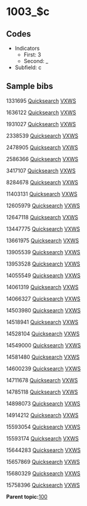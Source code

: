 # 1003\_$c

## Codes

-   Indicators
    -   First: 3
    -   Second: \_
-   Subfield: c

## Sample bibs

1331695 [Quicksearch](https://search.library.yale.edu/catalog/1331695) [VXWS](http://prodorbis.library.yale.edu:7014/vxws/GetHoldingsService?bibId=1331695)

1636122 [Quicksearch](https://search.library.yale.edu/catalog/1636122) [VXWS](http://prodorbis.library.yale.edu:7014/vxws/GetHoldingsService?bibId=1636122)

1931027 [Quicksearch](https://search.library.yale.edu/catalog/1931027) [VXWS](http://prodorbis.library.yale.edu:7014/vxws/GetHoldingsService?bibId=1931027)

2338539 [Quicksearch](https://search.library.yale.edu/catalog/2338539) [VXWS](http://prodorbis.library.yale.edu:7014/vxws/GetHoldingsService?bibId=2338539)

2478905 [Quicksearch](https://search.library.yale.edu/catalog/2478905) [VXWS](http://prodorbis.library.yale.edu:7014/vxws/GetHoldingsService?bibId=2478905)

2586366 [Quicksearch](https://search.library.yale.edu/catalog/2586366) [VXWS](http://prodorbis.library.yale.edu:7014/vxws/GetHoldingsService?bibId=2586366)

3417107 [Quicksearch](https://search.library.yale.edu/catalog/3417107) [VXWS](http://prodorbis.library.yale.edu:7014/vxws/GetHoldingsService?bibId=3417107)

8284678 [Quicksearch](https://search.library.yale.edu/catalog/8284678) [VXWS](http://prodorbis.library.yale.edu:7014/vxws/GetHoldingsService?bibId=8284678)

11403131 [Quicksearch](https://search.library.yale.edu/catalog/11403131) [VXWS](http://prodorbis.library.yale.edu:7014/vxws/GetHoldingsService?bibId=11403131)

12605979 [Quicksearch](https://search.library.yale.edu/catalog/12605979) [VXWS](http://prodorbis.library.yale.edu:7014/vxws/GetHoldingsService?bibId=12605979)

12647118 [Quicksearch](https://search.library.yale.edu/catalog/12647118) [VXWS](http://prodorbis.library.yale.edu:7014/vxws/GetHoldingsService?bibId=12647118)

13447775 [Quicksearch](https://search.library.yale.edu/catalog/13447775) [VXWS](http://prodorbis.library.yale.edu:7014/vxws/GetHoldingsService?bibId=13447775)

13661975 [Quicksearch](https://search.library.yale.edu/catalog/13661975) [VXWS](http://prodorbis.library.yale.edu:7014/vxws/GetHoldingsService?bibId=13661975)

13905539 [Quicksearch](https://search.library.yale.edu/catalog/13905539) [VXWS](http://prodorbis.library.yale.edu:7014/vxws/GetHoldingsService?bibId=13905539)

13953528 [Quicksearch](https://search.library.yale.edu/catalog/13953528) [VXWS](http://prodorbis.library.yale.edu:7014/vxws/GetHoldingsService?bibId=13953528)

14055549 [Quicksearch](https://search.library.yale.edu/catalog/14055549) [VXWS](http://prodorbis.library.yale.edu:7014/vxws/GetHoldingsService?bibId=14055549)

14061319 [Quicksearch](https://search.library.yale.edu/catalog/14061319) [VXWS](http://prodorbis.library.yale.edu:7014/vxws/GetHoldingsService?bibId=14061319)

14066327 [Quicksearch](https://search.library.yale.edu/catalog/14066327) [VXWS](http://prodorbis.library.yale.edu:7014/vxws/GetHoldingsService?bibId=14066327)

14503980 [Quicksearch](https://search.library.yale.edu/catalog/14503980) [VXWS](http://prodorbis.library.yale.edu:7014/vxws/GetHoldingsService?bibId=14503980)

14518941 [Quicksearch](https://search.library.yale.edu/catalog/14518941) [VXWS](http://prodorbis.library.yale.edu:7014/vxws/GetHoldingsService?bibId=14518941)

14528104 [Quicksearch](https://search.library.yale.edu/catalog/14528104) [VXWS](http://prodorbis.library.yale.edu:7014/vxws/GetHoldingsService?bibId=14528104)

14549000 [Quicksearch](https://search.library.yale.edu/catalog/14549000) [VXWS](http://prodorbis.library.yale.edu:7014/vxws/GetHoldingsService?bibId=14549000)

14581480 [Quicksearch](https://search.library.yale.edu/catalog/14581480) [VXWS](http://prodorbis.library.yale.edu:7014/vxws/GetHoldingsService?bibId=14581480)

14600239 [Quicksearch](https://search.library.yale.edu/catalog/14600239) [VXWS](http://prodorbis.library.yale.edu:7014/vxws/GetHoldingsService?bibId=14600239)

14711678 [Quicksearch](https://search.library.yale.edu/catalog/14711678) [VXWS](http://prodorbis.library.yale.edu:7014/vxws/GetHoldingsService?bibId=14711678)

14785118 [Quicksearch](https://search.library.yale.edu/catalog/14785118) [VXWS](http://prodorbis.library.yale.edu:7014/vxws/GetHoldingsService?bibId=14785118)

14898073 [Quicksearch](https://search.library.yale.edu/catalog/14898073) [VXWS](http://prodorbis.library.yale.edu:7014/vxws/GetHoldingsService?bibId=14898073)

14914212 [Quicksearch](https://search.library.yale.edu/catalog/14914212) [VXWS](http://prodorbis.library.yale.edu:7014/vxws/GetHoldingsService?bibId=14914212)

15593054 [Quicksearch](https://search.library.yale.edu/catalog/15593054) [VXWS](http://prodorbis.library.yale.edu:7014/vxws/GetHoldingsService?bibId=15593054)

15593174 [Quicksearch](https://search.library.yale.edu/catalog/15593174) [VXWS](http://prodorbis.library.yale.edu:7014/vxws/GetHoldingsService?bibId=15593174)

15644283 [Quicksearch](https://search.library.yale.edu/catalog/15644283) [VXWS](http://prodorbis.library.yale.edu:7014/vxws/GetHoldingsService?bibId=15644283)

15657869 [Quicksearch](https://search.library.yale.edu/catalog/15657869) [VXWS](http://prodorbis.library.yale.edu:7014/vxws/GetHoldingsService?bibId=15657869)

15680329 [Quicksearch](https://search.library.yale.edu/catalog/15680329) [VXWS](http://prodorbis.library.yale.edu:7014/vxws/GetHoldingsService?bibId=15680329)

15758396 [Quicksearch](https://search.library.yale.edu/catalog/15758396) [VXWS](http://prodorbis.library.yale.edu:7014/vxws/GetHoldingsService?bibId=15758396)

**Parent topic:**[100](../../tags/100/100.md)


